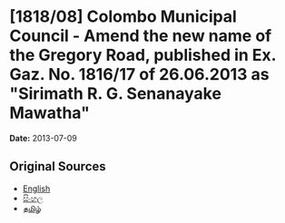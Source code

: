 # [1818/08] Colombo Municipal Council - Amend the new name of the Gregory Road, published in Ex. Gaz. No. 1816/17 of 26.06.2013 as "Sirimath R. G. Senanayake Mawatha"

**Date:** 2013-07-09

## Original Sources

- [English](https://documents.gov.lk/view/extra-gazettes/2013/7/1818-08_E.pdf)
- [සිංහල](https://documents.gov.lk/view/extra-gazettes/2013/7/1818-08_S.pdf)
- [தமிழ்](https://documents.gov.lk/view/extra-gazettes/2013/7/1818-08_T.pdf)
